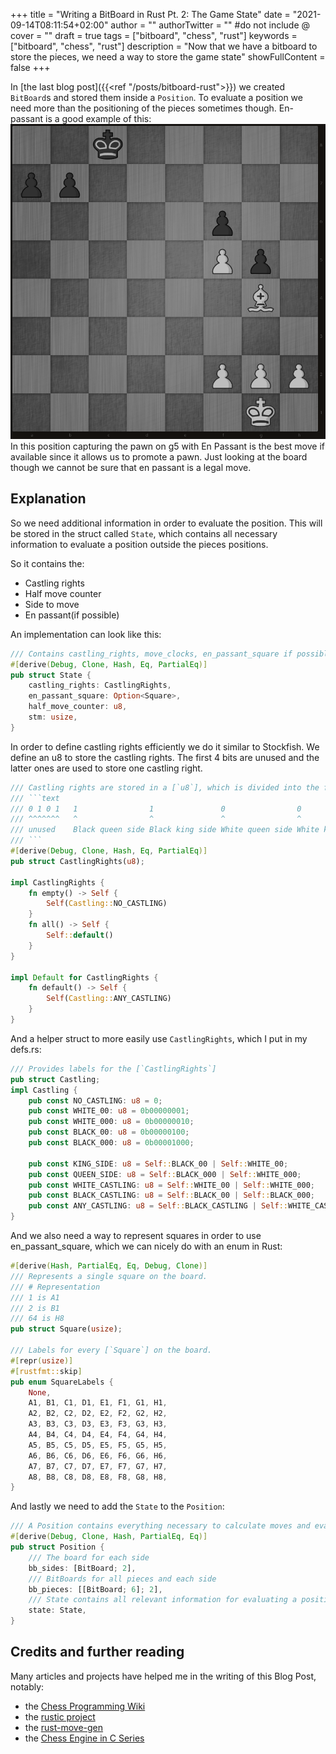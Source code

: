 +++
title = "Writing a BitBoard in Rust Pt. 2: The Game State"
date = "2021-09-14T08:11:54+02:00"
author = ""
authorTwitter = "" #do not include @
cover = ""
draft = true
tags = ["bitboard", "chess", "rust"]
keywords = ["bitboard", "chess", "rust"]
description = "Now that we have a bitboard to store the pieces, we need a way to store the game state"
showFullContent = false
+++


In [the last blog post]({{<ref "/posts/bitboard-rust">}}) we created `BitBoard`s and stored them inside a `Position`.
To evaluate a position we need more than the positioning of the pieces sometimes though. En-passant is a good example 
of this:
[![2k5/pp6/5p2/5Pp1/6B1/8/5PPP/6K1 w - - 0 1](./images/En_Passant_position.png)](https://lichess.org/editor/2k5/pp6/5p2/5Pp1/6B1/8/5PPP/6K1_w_-_-_0_1)
In this position capturing the pawn on g5 with En Passant is the best move if available since it allows us to promote a 
pawn. Just looking at the board though we cannot be sure that en passant is a legal move.

## Explanation

So we need additional information in order to evaluate the position. This will be stored in the struct called `State`, 
which contains all necessary information to evaluate a position outside the pieces positions.

So it contains the:
- Castling rights 
- Half move counter
- Side to move
- En passant(if possible)

An implementation can look like this:
```rust
/// Contains castling_rights, move_clocks, en_passant_square if possible and the side to move
#[derive(Debug, Clone, Hash, Eq, PartialEq)]
pub struct State {
    castling_rights: CastlingRights,
    en_passant_square: Option<Square>,
    half_move_counter: u8,
    stm: usize,
}
```

In order to define castling rights efficiently we do it similar to Stockfish. We define an u8 to store the castling
rights. The first 4 bits are unused and the latter ones are used to store one castling right.
```rust
/// Castling rights are stored in a [`u8`], which is divided into the following parts:
/// ```text
/// 0 1 0 1   1                1               0                0
/// ^^^^^^^   ^                ^               ^                ^
/// unused    Black queen side Black king side White queen side White king side
/// ```
#[derive(Debug, Clone, Hash, Eq, PartialEq)]
pub struct CastlingRights(u8);

impl CastlingRights {
    fn empty() -> Self {
        Self(Castling::NO_CASTLING)
    }
    fn all() -> Self {
        Self::default()
    }
}

impl Default for CastlingRights {
    fn default() -> Self {
        Self(Castling::ANY_CASTLING)
    }
}
```

And a helper struct to more easily use `CastlingRights`, which I put in my defs.rs:
```rust
/// Provides labels for the [`CastlingRights`]
pub struct Castling;
impl Castling {
    pub const NO_CASTLING: u8 = 0;
    pub const WHITE_00: u8 = 0b00000001;
    pub const WHITE_000: u8 = 0b00000010;
    pub const BLACK_00: u8 = 0b00000100;
    pub const BLACK_000: u8 = 0b00001000;

    pub const KING_SIDE: u8 = Self::BLACK_00 | Self::WHITE_00;
    pub const QUEEN_SIDE: u8 = Self::BLACK_000 | Self::WHITE_000;
    pub const WHITE_CASTLING: u8 = Self::WHITE_00 | Self::WHITE_000;
    pub const BLACK_CASTLING: u8 = Self::BLACK_00 | Self::BLACK_000;
    pub const ANY_CASTLING: u8 = Self::BLACK_CASTLING | Self::WHITE_CASTLING;
}
```

And we also need a way to represent squares in order to use en_passant_square, which we can nicely do with an enum in 
Rust:
```rust
#[derive(Hash, PartialEq, Eq, Debug, Clone)]
/// Represents a single square on the board.
/// # Representation
/// 1 is A1
/// 2 is B1
/// 64 is H8
pub struct Square(usize);

/// Labels for every [`Square`] on the board.
#[repr(usize)]
#[rustfmt::skip]
pub enum SquareLabels {
    None,
    A1, B1, C1, D1, E1, F1, G1, H1,
    A2, B2, C2, D2, E2, F2, G2, H2,
    A3, B3, C3, D3, E3, F3, G3, H3,
    A4, B4, C4, D4, E4, F4, G4, H4,
    A5, B5, C5, D5, E5, F5, G5, H5,
    A6, B6, C6, D6, E6, F6, G6, H6,
    A7, B7, C7, D7, E7, F7, G7, H7,
    A8, B8, C8, D8, E8, F8, G8, H8,
}
```

And lastly we need to add the `State` to the `Position`:

```rust
/// A Position contains everything necessary to calculate moves and evaluate a position.
#[derive(Debug, Clone, Hash, PartialEq, Eq)]
pub struct Position {
    /// The board for each side
    bb_sides: [BitBoard; 2],
    /// BitBoards for all pieces and each side
    bb_pieces: [[BitBoard; 6]; 2],
    /// State contains all relevant information for evaluating a position outside the pieces.
    state: State,
}
```

## Credits and further reading

Many articles and projects have helped me in the writing of this Blog Post, notably:

- the [Chess Programming Wiki](https://www.chessprogramming.org/Bitboards)
- the [rustic project](https://rustic-chess.org/)
- the [rust-move-gen](https://github.com/peterellisjones/rust_move_gen)
- the [Chess Engine in C Series](https://youtube.com/playlist?list=PLZ1QII7yudbc-Ky058TEaOstZHVbT-2hg)
